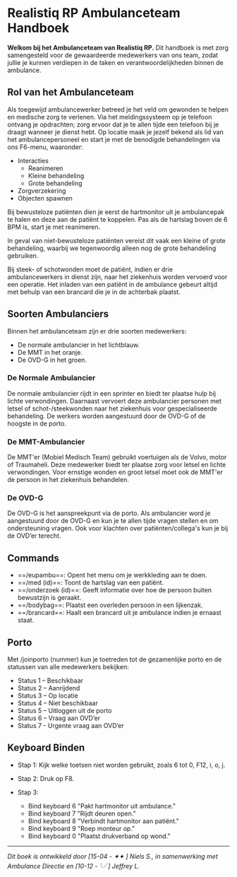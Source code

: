 # Realistiq RP Ambulanceteam Handboek

**Welkom bij het Ambulanceteam van Realistiq RP.** Dit handboek is met zorg samengesteld voor de gewaardeerde medewerkers van ons team, zodat jullie je kunnen verdiepen in de taken en verantwoordelijkheden binnen de ambulance.

## Rol van het Ambulanceteam
Als toegewijd ambulancewerker betreed je het veld om gewonden te helpen en medische zorg te verlenen. Via het meldingssysteem op je telefoon ontvang je opdrachten; zorg ervoor dat je te allen tijde een telefoon bij je draagt wanneer je dienst hebt. Op locatie maak je jezelf bekend als lid van het ambulancepersoneel en start je met de benodigde behandelingen via ons F6-menu, waaronder:

- Interacties
    *  Reanimeren
    * Kleine behandeling
    *  Grote behandeling
- Zorgverzekering
- Objecten spawnen

Bij bewusteloze patiënten dien je eerst de hartmonitor uit je ambulancepak te halen en deze aan de patiënt te koppelen. Pas als de hartslag boven de 6 BPM is, start je met reanimeren.

In geval van niet-bewusteloze patiënten vereist dit vaak een kleine of grote behandeling, waarbij we tegenwoordig alleen nog de grote behandeling gebruiken.

Bij steek- of schotwonden moet de patiënt, indien er drie ambulancewerkers in dienst zijn, naar het ziekenhuis worden vervoerd voor een operatie. Het inladen van een patiënt in de ambulance gebeurt altijd met behulp van een brancard die je in de achterbak plaatst.

## Soorten Ambulanciers
Binnen het ambulanceteam zijn er drie soorten medewerkers:
- De normale ambulancier in het lichtblauw.
- De MMT in het oranje.
- De OVD-G in het groen.

### De Normale Ambulancier
De normale ambulancier rijdt in een sprinter en biedt ter plaatse hulp bij lichte verwondingen. Daarnaast vervoert deze ambulancier personen met letsel of schot-/steekwonden naar het ziekenhuis voor gespecialiseerde behandeling. De werkers worden aangestuurd door de OVD-G of de hoogste in de porto.

### De MMT-Ambulancier
De MMT'er (Mobiel Medisch Team) gebruikt voertuigen als de Volvo, motor of Traumaheli. Deze medewerker biedt ter plaatse zorg voor letsel en lichte verwondingen. Voor ernstige wonden en groot letsel moet ook de MMT'er de persoon in het ziekenhuis behandelen.

### De OVD-G
De OVD-G is het aanspreekpunt via de porto. Als ambulancier word je aangestuurd door de OVD-G en kun je te allen tijde vragen stellen en om ondersteuning vragen. Ook voor klachten over patiënten/collega's kun je bij de OVD’er terecht.

## Commands
- ==/eupambu==: Opent het menu om je werkkleding aan te doen.
- ==/med (id)==: Toont de hartslag van een patiënt.
- ==/onderzoek (id)==: Geeft informatie over hoe de persoon buiten bewustzijn is geraakt.
- ==/bodybag==: Plaatst een overleden persoon in een lijkenzak.
- ==/brancard==: Haalt een brancard uit je ambulance indien je ernaast staat.

## Porto
Met /joinporto (nummer) kun je toetreden tot de gezamenlijke porto en de statussen van alle medewerkers bekijken:

- Status 1 – Beschikbaar
- Status 2 – Aanrijdend
- Status 3 – Op locatie
- Status 4 – Niet beschikbaar
- Status 5 – Uitloggen uit de porto
- Status 6 – Vraag aan OVD’er
- Status 7 - Urgente vraag aan OVD’er

## Keyboard Binden
- Stap 1: Kijk welke toetsen niet worden gebruikt, zoals 6 tot 0, F12, i, o, j.
- Stap 2: Druk op F8.

- Stap 3:
    * Bind keyboard 6 "Pakt hartmonitor uit ambulance."
    * Bind keyboard 7 "Rijdt deuren open."
    * Bind keyboard 8 "Verbindt hartmonitor aan patiënt."
    * Bind keyboard 9 "Roep monteur op."
    * Bind keyboard 0 "Plaatst drukverband op wond."
------------
*Dit boek is ontwikkeld door [15-04 - ✦✦ ] Niels S., in samenwerking met Ambulance Directie en [10-12 - 𓆩𓆪 ] Jeffrey L.*
